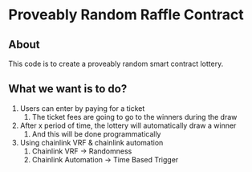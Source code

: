 # Proveably Random Raffle Contract


## About


This code is to create a proveably random smart contract lottery.

## What we want is to do?

1. Users can enter by paying for a ticket
    1. The ticket fees are going to go to the winners during the draw
2. After x period of time, the lottery will automatically draw a winner
    1. And this will be done programmatically
3. Using chainlink VRF & chainlink automation
    1. Chainlink VRF -> Randomness
    2. Chainlink Automation -> Time Based Trigger